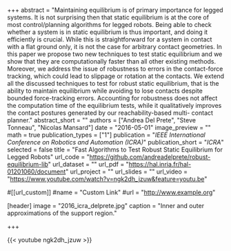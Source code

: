 +++
abstract = "Maintaining equilibrium is of primary importance for legged systems. It is not surprising then that static equilibrium is at the core of most control/planning algorithms for legged robots. Being able to check whether a system is in static equilibrium is thus important, and doing it efficiently is crucial. While this is straightforward for a system in contact with a flat ground only, it is not the case for arbitrary contact geometries. In this paper we propose two new techniques to test static equilibrium and we show that they are computationally faster than all other existing methods. Moreover, we address the issue of robustness to errors in the contact-force tracking, which could lead to slippage or rotation at the contacts. We extend all the discussed techniques to test for robust static equilibrium, that is the ability to maintain equilibrium while avoiding to lose contacts despite bounded force-tracking errors. Accounting for robustness does not affect the computation time of the equilibrium tests, while it qualitatively improves the contact postures generated by our reachability-based multi- contact planner."
abstract_short = ""
authors = ["Andrea Del Prete", "Steve Tonneau", "Nicolas Mansard"]
date = "2016-05-01"
image_preview = ""
math = true
publication_types = ["1"]
publication = "*IEEE International Conference on Robotics and Automation (ICRA)*"
publication_short = "*ICRA*"
selected = false
title = "Fast Algorithms to Test Robust Static Equilibrium for Legged Robots"
url_code = "https://github.com/andreadelprete/robust-equilibrium-lib"
url_dataset = ""
url_pdf = "https://hal.inria.fr/hal-01201060/document"
url_project = ""
url_slides = ""
url_video = "https://www.youtube.com/watch?v=ngk2dh_jzuw&feature=youtu.be"

#[[url_custom]]
#name = "Custom Link"
#url = "http://www.example.org"

[header]
image = "2016_icra_delprete.jpg"
caption = "Inner and outer approximations of the support region."

+++

{{< youtube ngk2dh_jzuw >}}